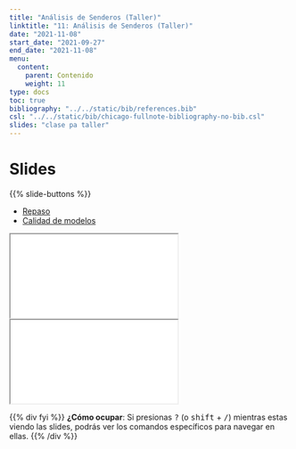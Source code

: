 ```yaml
---
title: "Análisis de Senderos (Taller)"
linktitle: "11: Análisis de Senderos (Taller)"
date: "2021-11-08"
start_date: "2021-09-27"
end_date: "2021-11-08"
menu:
  content:
    parent: Contenido
    weight: 11
type: docs
toc: true
bibliography: "../../static/bib/references.bib"
csl: "../../static/bib/chicago-fullnote-bibliography-no-bib.csl"
slides: "clase pa taller"
---
```


# Slides

{{% slide-buttons %}}

<ul class="nav nav-tabs" id="slide-tabs" role="tablist">
<li class="nav-item">
<a class="nav-link active" id="repaso-tab" data-toggle="tab" href="#repaso" role="tab" aria-controls="repaso" aria-selected="true">Repaso</a>
</li>
<li class="nav-item">
<a class="nav-link" id="calidad-de-modelos-tab" data-toggle="tab" href="#calidad-de-modelos" role="tab" aria-controls="calidad-de-modelos" aria-selected="false">Calidad de modelos</a>
</li>
</ul>

<div id="slide-tabs" class="tab-content">

<div id="repaso" class="tab-pane fade show active" role="tabpanel" aria-labelledby="repaso-tab">

<div class="embed-responsive embed-responsive-16by9">

<iframe class="embed-responsive-item" src="/slides/clase pa taller.html#1">
</iframe>

</div>

</div>

<div id="calidad-de-modelos" class="tab-pane fade" role="tabpanel" aria-labelledby="calidad-de-modelos-tab">

<div class="embed-responsive embed-responsive-16by9">

<iframe class="embed-responsive-item" src="/slides/clase pa taller.html#10">
</iframe>

</div>

</div>

</div>

{{% div fyi %}}
**¿Cómo ocupar**: Si presionas <kbd>?</kbd> (o <kbd>shift</kbd> + <kbd>/</kbd>) mientras estas viendo las slides, podrás ver los comandos específicos para navegar en ellas.
{{% /div %}}
